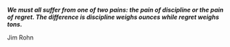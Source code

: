 _**We must all suffer from one of two pains: the pain of discipline or the pain of regret. The difference is discipline weighs ounces while regret weighs tons.**_

Jim Rohn
